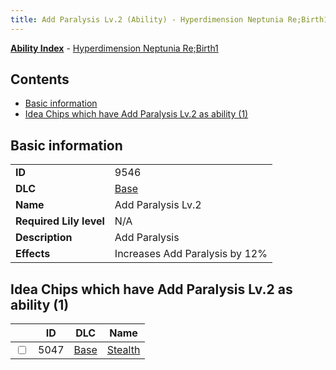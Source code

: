 ```yaml
---
title: Add Paralysis Lv.2 (Ability) - Hyperdimension Neptunia Re;Birth1
---
```


[**Ability Index**](/neptunia/rb1/ability/index.html) - [Hyperdimension Neptunia Re;Birth1](/neptunia/rb1)

## Contents

- [Basic information](#basic-information)
- [Idea Chips which have Add Paralysis Lv.2 as ability (1)](#idea-chips-which-have-add-paralysis-lv2-as-ability-1)

## Basic information

|   |   |
| -- | -- |
| **ID** | 9546 |
| **DLC** | [Base](/neptunia/rb1/dlc/1-base.html) |
| **Name** | Add Paralysis Lv.2 |
| **Required Lily level** | N/A |
| **Description** | Add Paralysis |
| **Effects** | Increases Add Paralysis by 12% |


## Idea Chips which have Add Paralysis Lv.2 as ability (1)

|    | ID | DLC | Name |
| -- | -- | --- | ---- |
| <input type="checkbox" id="rb1-item-1-5047" class="trackbox" /> | 5047 | [Base](/neptunia/rb1/dlc/1-base.html) | [Stealth](/neptunia/rb1/item/1-5047-stealth.html) |
